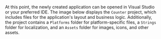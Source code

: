 At this point, the newly created application can be opened in Visual Studio or your preferred IDE. The image below displays the `Counter` project, which includes files for the application's layout and business logic. Additionally, the project contains a `Platforms` folder for platform-specific files, a `Strings` folder for localization, and an `Assets` folder for images, icons, and other assets.
